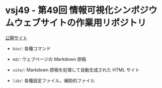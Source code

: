 # vsj49 - 第49回 情報可視化シンポジウムウェブサイトの作業用リポジトリ

[公開サイト](https://www.vsj.jp/symp2021/)

- `bin/`: 各種コマンド

- `md/`: ウェブページの Markdown 原稿

- `site/`: Markdown 原稿を処理して自動生成された HTML サイト

- `lib/`: 各種設定ファイル，補助的ファイル
